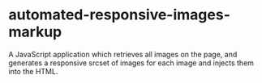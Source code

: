 # automated-responsive-images-markup
A JavaScript application which retrieves all images on the page, and generates a responsive srcset of images for each image and injects them into the HTML. 
